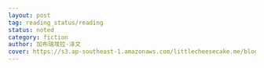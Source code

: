 ```yaml
---
layout: post
tag: reading_status/reading
status: noted
category: fiction
author: 加布瑞埃拉·泽文
cover: https://s3.ap-southeast-1.amazonaws.com/littlecheesecake.me/blog-post/books/岛上书店.jpg
---
```


